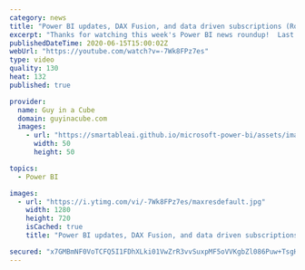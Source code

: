 ```yaml
---
category: news
title: "Power BI updates, DAX Fusion, and data driven subscriptions (Roundup | June 15, 2020)"
excerpt: "Thanks for watching this week's Power BI news roundup!  Last weeks roundup: https://guyinacu.be/roundup182 2 Minute Tuesday: https://guyinacu.be/askquestions Patrick's tech video: https://guyinacu.be/blankslicer Adam's tech video: https://guyinacu.be/workspaceroadmap  🔴 Live Replay with Marco Russo:"
publishedDateTime: 2020-06-15T15:00:02Z
webUrl: "https://youtube.com/watch?v=-7Wk8FPz7es"
type: video
quality: 130
heat: 132
published: true

provider:
  name: Guy in a Cube
  domain: guyinacube.com
  images:
    - url: "https://smartableai.github.io/microsoft-power-bi/assets/images/organizations/guyinacube.com-50x50.jpg"
      width: 50
      height: 50

topics:
  - Power BI

images:
  - url: "https://i.ytimg.com/vi/-7Wk8FPz7es/maxresdefault.jpg"
    width: 1280
    height: 720
    isCached: true
    title: "Power BI updates, DAX Fusion, and data driven subscriptions (Roundup | June 15, 2020)"

secured: "x7GMBmNF0VoTCFQ5I1FDhXLki01VwZrR3vvSuxpMF5oVVKgbZl086Puw+TsgHVqtD872qubHPEllfDsEo3wWundoawmoZsVQhXC8WGqASovy4hH32TQ9YJPLG6DuAA6M2zIXmPldVCl3NxDhtkTwhie6XEGvzphUHRmLL0cTco/1q0HQ6drswzJhVX2My+e390iOR13XsXnOQv3/owng4zJV6q8dguvvTY35d9hrGTASFjGLB85ZxPv42JRd9VyFUe5pQHNaA4ow1yA1m7El70Y0JvQoKFTHKrVqa+y3rH8DRBUgqdwB1NK5zitGV4drK8r8E4XohhJZyiMyUo4C0A==;kZtj524TPKFq30fbFsfK6w=="
---
```


